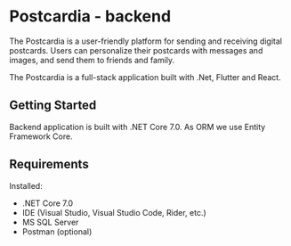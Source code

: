 # Postcardia - backend

The Postcardia is a user-friendly platform for sending and receiving digital postcards. Users can personalize their postcards with messages and images, and send them to friends and family.

The Postcardia is a full-stack application built with .Net, Flutter and React.

## Getting Started

Backend application is built with .NET Core 7.0. As ORM we use Entity Framework Core.

## Requirements

Installed:

- .NET Core 7.0
- IDE (Visual Studio, Visual Studio Code, Rider, etc.)
- MS SQL Server
- Postman (optional)
